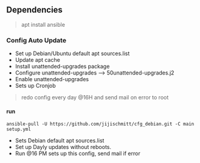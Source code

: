 
## Dependencies

> apt install ansible

### Config Auto Update

 - Set up Debian/Ubuntu default apt sources.list
 - Update apt cache
 - Install unattended-upgrades package
 - Configure unattended-upgrades --> 50unattended-upgrades.j2
 - Enable unattended-upgrades
 - Sets up Cronjob 

> redo config every day @16H and send mail on error to root

 
  #### run

    ansible-pull -U https://github.com/jijischmitt/cfg_debian.git -C main setup.yml

- Sets Debian default apt sources.list 
- Set up Dayly updates without reboots. 
- Run @16 PM sets up this config, send mail if error 
